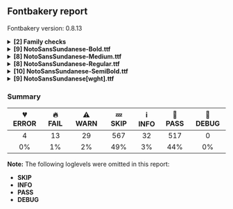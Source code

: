 ## Fontbakery report

Fontbakery version: 0.8.13

<details><summary><b>[2] Family checks</b></summary><div><details><summary>🔥 <b>FAIL:</b> Checking all files are in the same directory. (<a href="https://font-bakery.readthedocs.io/en/stable/fontbakery/profiles/universal.html#com.google.fonts/check/family/single_directory">com.google.fonts/check/family/single_directory</a>)</summary><div>


* 🔥 **FAIL** Not all fonts passed in the command line are in the same directory. This may lead to bad results as the tool will interpret all font files as belonging to a single font family. The detected directories are: ['fonts/NotoSansSundanese/googlefonts/ttf', 'fonts/NotoSansSundanese/googlefonts/variable-ttf'] [code: single-directory]
</div></details><details><summary>🔥 <b>FAIL:</b> Check that OS/2.fsSelection bold & italic settings are unique for each NameID1 (<a href="https://font-bakery.readthedocs.io/en/stable/fontbakery/profiles/os2.html#com.adobe.fonts/check/family/bold_italic_unique_for_nameid1">com.adobe.fonts/check/family/bold_italic_unique_for_nameid1</a>)</summary><div>


* 🔥 **FAIL** Family 'Noto Sans Sundanese' has 2 fonts (should be no more than 1) with the same OS/2.fsSelection bold & italic settings: Bold=False, Italic=False [code: unique-fsselection]
</div></details><br></div></details><details><summary><b>[9] NotoSansSundanese-Bold.ttf</b></summary><div><details><summary>🔥 <b>FAIL:</b> Noto fonts must have an ARTICLE.en_us.html file (<a href="https://font-bakery.readthedocs.io/en/stable/fontbakery/profiles/googlefonts.html#com.google.fonts/check/description/noto_has_article">com.google.fonts/check/description/noto_has_article</a>)</summary><div>


* 🔥 **FAIL** This is a Noto font but it lacks an ARTICLE.en_us.html file [code: missing-article]
</div></details><details><summary>🔥 <b>FAIL:</b> Ensure soft_dotted characters lose their dot when combined with marks that replace the dot. (<a href="https://font-bakery.readthedocs.io/en/stable/fontbakery/profiles/universal.html#com.google.fonts/check/soft_dotted">com.google.fonts/check/soft_dotted</a>)</summary><div>


* 🔥 **FAIL** The dot of soft dotted characters used in orthographies must disappear in the following strings: į̀ į́ į̂ į̃ į̄ į̌

The dot of soft dotted characters should disappear in other cases, for example: į̆ į̇ į̈ į̊ į̋ į̒ į̦̀ į̦́ į̦̂ į̦̃ į̦̄ į̦̆ į̦̇ į̦̈ į̦̊ į̦̋ į̦̌ į̦̒ į̧̀ į̧́ [code: soft-dotted]
</div></details><details><summary>⚠ <b>WARN:</b> Ensure fonts have ScriptLangTags declared on the 'meta' table. (<a href="https://font-bakery.readthedocs.io/en/stable/fontbakery/profiles/googlefonts.html#com.google.fonts/check/meta/script_lang_tags">com.google.fonts/check/meta/script_lang_tags</a>)</summary><div>


* ⚠ **WARN** This font file does not have a 'meta' table. [code: lacks-meta-table]
</div></details><details><summary>⚠ <b>WARN:</b> Check font contains no unreachable glyphs (<a href="https://font-bakery.readthedocs.io/en/stable/fontbakery/profiles/universal.html#com.google.fonts/check/unreachable_glyphs">com.google.fonts/check/unreachable_glyphs</a>)</summary><div>


* ⚠ **WARN** The following glyphs could not be reached by codepoint or substitution rules:

	- uni00A0.1
 [code: unreachable-glyphs]
</div></details><details><summary>⚠ <b>WARN:</b> Check if each glyph has the recommended amount of contours. (<a href="https://font-bakery.readthedocs.io/en/stable/fontbakery/profiles/universal.html#com.google.fonts/check/contour_count">com.google.fonts/check/contour_count</a>)</summary><div>


* ⚠ **WARN** This check inspects the glyph outlines and detects the total number of contours in each of them. The expected values are infered from the typical ammounts of contours observed in a large collection of reference font families. The divergences listed below may simply indicate a significantly different design on some of your glyphs. On the other hand, some of these may flag actual bugs in the font such as glyphs mapped to an incorrect codepoint. Please consider reviewing the design and codepoint assignment of these to make sure they are correct.

The following glyphs do not have the recommended number of contours:

	- Glyph name: aogonek	Contours detected: 3	Expected: 2

	- Glyph name: uogonek	Contours detected: 2	Expected: 1

	- Glyph name: aogonek	Contours detected: 3	Expected: 2 

	- Glyph name: uogonek	Contours detected: 2	Expected: 1
 [code: contour-count]
</div></details><details><summary>⚠ <b>WARN:</b> Check math signs have the same width. (<a href="https://font-bakery.readthedocs.io/en/stable/fontbakery/profiles/universal.html#com.google.fonts/check/math_signs_width">com.google.fonts/check/math_signs_width</a>)</summary><div>


* ⚠ **WARN** The most common width is 572 among a set of 6 math glyphs.
The following math glyphs have a different width, though:

Width = 322:
minus
 [code: width-outliers]
</div></details><details><summary>⚠ <b>WARN:</b> Are there any misaligned on-curve points? (<a href="https://font-bakery.readthedocs.io/en/stable/fontbakery/profiles/<Section: Outline Correctness Checks>.html#com.google.fonts/check/outline_alignment_miss">com.google.fonts/check/outline_alignment_miss</a>)</summary><div>


* ⚠ **WARN** The following glyphs have on-curve points which have potentially incorrect y coordinates:

	* numbersign (U+0023): X=236.0,Y=713.0 (should be at cap-height 714?)

	* numbersign (U+0023): X=343.0,Y=713.0 (should be at cap-height 714?)

	* numbersign (U+0023): X=440.0,Y=713.0 (should be at cap-height 714?)

	* numbersign (U+0023): X=545.0,Y=713.0 (should be at cap-height 714?)

	* six (U+0036): X=489.0,Y=715.0 (should be at cap-height 714?)

	* C (U+0043): X=482.0,Y=-1.0 (should be at baseline 0?)

	* G (U+0047): X=527.5,Y=1.0 (should be at baseline 0?)

	* G (U+0047): X=543.0,Y=712.0 (should be at cap-height 714?)

	* c (U+0063): X=394.5,Y=-0.5 (should be at baseline 0?)

	* e (U+0065): X=432.5,Y=-0.5 (should be at baseline 0?) 

	* 63 more.

Use -F or --full-lists to disable shortening of long lists. [code: found-misalignments]
</div></details><details><summary>⚠ <b>WARN:</b> Are any segments inordinately short? (<a href="https://font-bakery.readthedocs.io/en/stable/fontbakery/profiles/<Section: Outline Correctness Checks>.html#com.google.fonts/check/outline_short_segments">com.google.fonts/check/outline_short_segments</a>)</summary><div>


* ⚠ **WARN** The following glyphs have segments which seem very short:

	* two (U+0032) contains a short segment L<<228.0,134.0>--<228.0,127.0>>

	* at (U+0040) contains a short segment B<<636.0,296.0>-<635.0,286.0>-<635.0,275.5>>

	* at (U+0040) contains a short segment B<<635.0,275.5>-<635.0,265.0>-<635.0,262.0>>

	* at (U+0040) contains a short segment B<<646.5,207.5>-<658.0,194.0>-<672.0,194.0>>

	* M (U+004D) contains a short segment L<<220.0,560.0>--<216.0,560.0>>

	* M (U+004D) contains a short segment L<<465.0,168.0>--<468.0,168.0>>

	* N (U+004E) contains a short segment L<<220.0,540.0>--<216.0,540.0>>

	* N (U+004E) contains a short segment L<<591.0,179.0>--<594.0,179.0>>

	* Q (U+0051) contains a short segment L<<409.0,-10.0>--<398.0,-10.0>>

	* W (U+0057) contains a short segment B<<516.0,375.0>-<513.0,386.0>-<508.5,408.0>> 

	* 63 more.

Use -F or --full-lists to disable shortening of long lists. [code: found-short-segments]
</div></details><details><summary>⚠ <b>WARN:</b> Do outlines contain any jaggy segments? (<a href="https://font-bakery.readthedocs.io/en/stable/fontbakery/profiles/<Section: Outline Correctness Checks>.html#com.google.fonts/check/outline_jaggy_segments">com.google.fonts/check/outline_jaggy_segments</a>)</summary><div>


* ⚠ **WARN** The following glyphs have jaggy segments:

	* W (U+0057): B<<266.0,196.0>-<272.0,161.0>-<275.0,137.0>>/B<<275.0,137.0>-<278.0,162.0>-<284.0,196.5>> = 13.967789761532726

	* W (U+0057): B<<489.0,505.5>-<485.0,529.0>-<483.0,542.0>>/B<<483.0,542.0>-<482.0,529.0>-<477.5,505.5>> = 13.144867617550734

	* W (U+0057): B<<683.0,196.0>-<689.0,161.0>-<692.0,137.0>>/B<<692.0,137.0>-<695.0,162.0>-<701.0,196.5>> = 13.967789761532726

	* Wacute (U+1E82): B<<266.0,196.0>-<272.0,161.0>-<275.0,137.0>>/B<<275.0,137.0>-<278.0,162.0>-<284.0,196.5>> = 13.967789761532726

	* Wacute (U+1E82): B<<489.0,505.5>-<485.0,529.0>-<483.0,542.0>>/B<<483.0,542.0>-<482.0,529.0>-<477.5,505.5>> = 13.144867617550734

	* Wacute (U+1E82): B<<683.0,196.0>-<689.0,161.0>-<692.0,137.0>>/B<<692.0,137.0>-<695.0,162.0>-<701.0,196.5>> = 13.967789761532726

	* Wcircumflex (U+0174): B<<266.0,196.0>-<272.0,161.0>-<275.0,137.0>>/B<<275.0,137.0>-<278.0,162.0>-<284.0,196.5>> = 13.967789761532726

	* Wcircumflex (U+0174): B<<489.0,505.5>-<485.0,529.0>-<483.0,542.0>>/B<<483.0,542.0>-<482.0,529.0>-<477.5,505.5>> = 13.144867617550734

	* Wcircumflex (U+0174): B<<683.0,196.0>-<689.0,161.0>-<692.0,137.0>>/B<<692.0,137.0>-<695.0,162.0>-<701.0,196.5>> = 13.967789761532726

	* Wdieresis (U+1E84): B<<266.0,196.0>-<272.0,161.0>-<275.0,137.0>>/B<<275.0,137.0>-<278.0,162.0>-<284.0,196.5>> = 13.967789761532726 

	* 6 more.

Use -F or --full-lists to disable shortening of long lists. [code: found-jaggy-segments]
</div></details><br></div></details><details><summary><b>[8] NotoSansSundanese-Medium.ttf</b></summary><div><details><summary>🔥 <b>FAIL:</b> Noto fonts must have an ARTICLE.en_us.html file (<a href="https://font-bakery.readthedocs.io/en/stable/fontbakery/profiles/googlefonts.html#com.google.fonts/check/description/noto_has_article">com.google.fonts/check/description/noto_has_article</a>)</summary><div>


* 🔥 **FAIL** This is a Noto font but it lacks an ARTICLE.en_us.html file [code: missing-article]
</div></details><details><summary>🔥 <b>FAIL:</b> Ensure soft_dotted characters lose their dot when combined with marks that replace the dot. (<a href="https://font-bakery.readthedocs.io/en/stable/fontbakery/profiles/universal.html#com.google.fonts/check/soft_dotted">com.google.fonts/check/soft_dotted</a>)</summary><div>


* 🔥 **FAIL** The dot of soft dotted characters used in orthographies must disappear in the following strings: į̀ į́ į̂ į̃ į̄ į̌

The dot of soft dotted characters should disappear in other cases, for example: į̆ į̇ į̈ į̊ į̋ į̒ į̦̀ į̦́ į̦̂ į̦̃ į̦̄ į̦̆ į̦̇ į̦̈ į̦̊ į̦̋ į̦̌ į̦̒ į̧̀ į̧́ [code: soft-dotted]
</div></details><details><summary>⚠ <b>WARN:</b> Combined length of family and style must not exceed 27 characters. (<a href="https://font-bakery.readthedocs.io/en/stable/fontbakery/profiles/googlefonts.html#com.google.fonts/check/name/family_and_style_max_length">com.google.fonts/check/name/family_and_style_max_length</a>)</summary><div>


* ⚠ **WARN** The combined length of family and style exceeds 27 chars in the following 'WINDOWS' entries:
 FONT_FAMILY_NAME = 'Noto Sans Sundanese Medium' / SUBFAMILY_NAME = 'Regular'

Please take a look at the conversation at https://github.com/googlefonts/fontbakery/issues/2179 in order to understand the reasoning behind these name table records max-length criteria. [code: too-long]
</div></details><details><summary>⚠ <b>WARN:</b> Ensure fonts have ScriptLangTags declared on the 'meta' table. (<a href="https://font-bakery.readthedocs.io/en/stable/fontbakery/profiles/googlefonts.html#com.google.fonts/check/meta/script_lang_tags">com.google.fonts/check/meta/script_lang_tags</a>)</summary><div>


* ⚠ **WARN** This font file does not have a 'meta' table. [code: lacks-meta-table]
</div></details><details><summary>⚠ <b>WARN:</b> Check font contains no unreachable glyphs (<a href="https://font-bakery.readthedocs.io/en/stable/fontbakery/profiles/universal.html#com.google.fonts/check/unreachable_glyphs">com.google.fonts/check/unreachable_glyphs</a>)</summary><div>


* ⚠ **WARN** The following glyphs could not be reached by codepoint or substitution rules:

	- uni00A0.1
 [code: unreachable-glyphs]
</div></details><details><summary>⚠ <b>WARN:</b> Check if each glyph has the recommended amount of contours. (<a href="https://font-bakery.readthedocs.io/en/stable/fontbakery/profiles/universal.html#com.google.fonts/check/contour_count">com.google.fonts/check/contour_count</a>)</summary><div>


* ⚠ **WARN** This check inspects the glyph outlines and detects the total number of contours in each of them. The expected values are infered from the typical ammounts of contours observed in a large collection of reference font families. The divergences listed below may simply indicate a significantly different design on some of your glyphs. On the other hand, some of these may flag actual bugs in the font such as glyphs mapped to an incorrect codepoint. Please consider reviewing the design and codepoint assignment of these to make sure they are correct.

The following glyphs do not have the recommended number of contours:

	- Glyph name: aogonek	Contours detected: 3	Expected: 2

	- Glyph name: uogonek	Contours detected: 2	Expected: 1

	- Glyph name: aogonek	Contours detected: 3	Expected: 2 

	- Glyph name: uogonek	Contours detected: 2	Expected: 1
 [code: contour-count]
</div></details><details><summary>⚠ <b>WARN:</b> Check math signs have the same width. (<a href="https://font-bakery.readthedocs.io/en/stable/fontbakery/profiles/universal.html#com.google.fonts/check/math_signs_width">com.google.fonts/check/math_signs_width</a>)</summary><div>


* ⚠ **WARN** The most common width is 572 among a set of 6 math glyphs.
The following math glyphs have a different width, though:

Width = 322:
minus
 [code: width-outliers]
</div></details><details><summary>⚠ <b>WARN:</b> Are any segments inordinately short? (<a href="https://font-bakery.readthedocs.io/en/stable/fontbakery/profiles/<Section: Outline Correctness Checks>.html#com.google.fonts/check/outline_short_segments">com.google.fonts/check/outline_short_segments</a>)</summary><div>


* ⚠ **WARN** The following glyphs have segments which seem very short:

	* two (U+0032) contains a short segment L<<170.0,92.0>--<170.0,87.0>>

	* at (U+0040) contains a short segment B<<617.0,293.0>-<616.0,277.0>-<616.0,269.0>>

	* at (U+0040) contains a short segment B<<616.0,269.0>-<616.0,261.0>-<616.0,258.0>>

	* M (U+004D) contains a short segment L<<184.0,616.0>--<180.0,616.0>>

	* M (U+004D) contains a short segment L<<452.0,135.0>--<456.0,135.0>>

	* N (U+004E) contains a short segment L<<183.0,585.0>--<179.0,585.0>>

	* N (U+004E) contains a short segment L<<583.0,132.0>--<587.0,132.0>>

	* Q (U+0051) contains a short segment B<<415.0,-9.0>-<409.0,-9.0>-<403.5,-9.5>>

	* Q (U+0051) contains a short segment B<<403.5,-9.5>-<398.0,-10.0>-<392.0,-10.0>>

	* a (U+0061) contains a short segment L<<399.0,76.0>--<395.0,76.0>> 

	* 62 more.

Use -F or --full-lists to disable shortening of long lists. [code: found-short-segments]
</div></details><br></div></details><details><summary><b>[8] NotoSansSundanese-Regular.ttf</b></summary><div><details><summary>🔥 <b>FAIL:</b> Noto fonts must have an ARTICLE.en_us.html file (<a href="https://font-bakery.readthedocs.io/en/stable/fontbakery/profiles/googlefonts.html#com.google.fonts/check/description/noto_has_article">com.google.fonts/check/description/noto_has_article</a>)</summary><div>


* 🔥 **FAIL** This is a Noto font but it lacks an ARTICLE.en_us.html file [code: missing-article]
</div></details><details><summary>🔥 <b>FAIL:</b> Ensure soft_dotted characters lose their dot when combined with marks that replace the dot. (<a href="https://font-bakery.readthedocs.io/en/stable/fontbakery/profiles/universal.html#com.google.fonts/check/soft_dotted">com.google.fonts/check/soft_dotted</a>)</summary><div>


* 🔥 **FAIL** The dot of soft dotted characters used in orthographies must disappear in the following strings: į̀ į́ į̂ į̃ į̄ į̌

The dot of soft dotted characters should disappear in other cases, for example: į̆ į̇ į̈ į̊ į̋ į̒ į̦̀ į̦́ į̦̂ į̦̃ į̦̄ į̦̆ į̦̇ į̦̈ į̦̊ į̦̋ į̦̌ į̦̒ į̧̀ į̧́ [code: soft-dotted]
</div></details><details><summary>🔥 <b>FAIL:</b> Check that texts shape as per expectation (<a href="https://font-bakery.readthedocs.io/en/stable/fontbakery/profiles/<Section: Shaping Checks>.html#com.google.fonts/check/shaping/regression">com.google.fonts/check/shaping/regression</a>)</summary><div>


* 🔥 **FAIL** qa/shaping_tests/sundanese.json: Expected and actual shaping not matching
<div class="shaping">


<style type="text/css">
    @font-face {font-family: "TestFont"; src: url(../../fonts/NotoSansSundanese/googlefonts/ttf/NotoSansSundanese-Regular.ttf);}
    .tf { font-family: "TestFont"; }
    .shaping pre { font-size: 1.2rem; }
    .shaping li {
        font-size: 1.2rem;
        border-top: 1px solid #ddd;
        padding: 12px;
        margin-top: 12px;
    }
    .shaping-svg {
        height: 100px;
        margin: 10px;
        transform: matrix(1, 0, 0, -1, 0, 0);
    }
</style>

<h4>qa/shaping_tests/sundanese.json: Expected and actual shaping not matching</h4>


</div>
<div class="shaping">

<li>Shaping did not match: <span class="tf">ᮘᮢᮧᮀ ᮘᮣᮧᮀ ᮘᮡᮧᮀ</span> (#1)</li>


<pre>Expected: uni1B98=0+970|uni1BA2=0@-179,0+0|uni1B80=0@-275,30+0|uni1BA7=0+375|space=4+260|uni1B98=5+970|uni1BA3=5@80,0+0|uni1B80=5@-275,30+0|uni1BA7=5+375|space=9+260|uni1B98=10+970|uni1B80=10@-275,30+0|uni1BA1=10+212|uni1BA7=10+375</pre>



<pre>Got     : uni1B98=0+970|uni1BA2=0@-179,0+0|uni1B80=0@-275,30+0|uni1BA7=0+375|space=4+260|uni1B98=5+970|uni1BA3=5@80,0+0|uni1B80=5@-275,30+0|uni1BA7=5+375|space=9+260|uni1B98=10+970|uni1B80=10@-275,30+0|uni1BA1=10+424|uni1BA7=10+375</pre>



<pre>                                                                                                                                                                                                                     ^^^^^^^^^^^^^^^^^^
</pre>


Got: <svg class="shaping-svg" xmlns="http://www.w3.org/2000/svg" viewBox="0 0 4979 2437" transform="matrix(1 0 0 -1 0 0)">
<path d="M-22.0,0.0L214.0,714.0L402.0,714.0L377.0,635.0L284.0,635.0L101.0,79.0L298.0,79.0L430.0,474.0L473.0,474.0L716.0,135.0L885.0,635.0L587.0,635.0L571.0,589.0L475.0,589.0L517.0,714.0L1008.0,714.0L770.0,0.0L708.0,0.0L474.0,323.0L368.0,0.0L-22.0,0.0Z" transform="translate(0, 868)"/>
<path d="M-126.0,-271.0Q-169.0,-271.0 -208.5,-255.0Q-248.0,-239.0 -283.5,-214.0Q-319.0,-189.0 -350.5,-161.0Q-382.0,-133.0 -408.0,-110.0L-554.0,-185.0L-585.0,-124.0L-397.0,-30.0Q-378.0,-47.0 -346.5,-77.0Q-315.0,-107.0 -277.5,-138.0Q-240.0,-169.0 -201.0,-190.5Q-162.0,-212.0 -128.0,-212.0Q-90.0,-212.0 -72.0,-197.0Q-54.0,-182.0 -54.0,-157.0Q-54.0,-129.0 -71.0,-108.0Q-88.0,-87.0 -107.0,-65.0L-63.0,-25.0Q-35.0,-48.0 -11.5,-83.5Q12.0,-119.0 12.0,-155.0Q12.0,-197.0 -7.5,-222.5Q-27.0,-248.0 -58.0,-259.5Q-89.0,-271.0 -126.0,-271.0Z" transform="translate(791, 868)"/>
<path d="M-216.0,756.0Q-260.0,756.0 -291.5,787.5Q-323.0,819.0 -323.0,863.0Q-323.0,907.0 -291.5,938.5Q-260.0,970.0 -216.0,970.0Q-172.0,970.0 -140.5,938.5Q-109.0,907.0 -109.0,863.0Q-109.0,819.0 -140.5,787.5Q-172.0,756.0 -216.0,756.0ZM-216.0,814.0Q-196.0,814.0 -182.0,828.5Q-168.0,843.0 -168.0,863.0Q-168.0,883.0 -182.0,897.0Q-196.0,911.0 -216.0,911.0Q-236.0,911.0 -250.5,897.0Q-265.0,883.0 -265.0,863.0Q-265.0,843.0 -250.5,828.5Q-236.0,814.0 -216.0,814.0Z" transform="translate(695, 898)"/>
<path d="M35.0,0.0L102.0,151.0L4.0,151.0L21.0,205.0L126.0,205.0L164.0,288.0L-3.0,288.0L19.0,356.0L263.0,356.0L136.0,68.0L325.0,68.0L303.0,0.0L35.0,0.0Z" transform="translate(970, 868)"/>
<path d="" transform="translate(1345, 868)"/>
<path d="M-22.0,0.0L214.0,714.0L402.0,714.0L377.0,635.0L284.0,635.0L101.0,79.0L298.0,79.0L430.0,474.0L473.0,474.0L716.0,135.0L885.0,635.0L587.0,635.0L571.0,589.0L475.0,589.0L517.0,714.0L1008.0,714.0L770.0,0.0L708.0,0.0L474.0,323.0L368.0,0.0L-22.0,0.0Z" transform="translate(1605, 868)"/>
<path d="M-581.0,-248.0L-517.0,-53.0L-343.0,-53.0L-390.0,-195.0L-313.0,-195.0L-328.0,-240.0L-460.0,-240.0L-414.0,-98.0L-476.0,-98.0L-525.0,-248.0L-581.0,-248.0Z" transform="translate(2655, 868)"/>
<path d="M-216.0,756.0Q-260.0,756.0 -291.5,787.5Q-323.0,819.0 -323.0,863.0Q-323.0,907.0 -291.5,938.5Q-260.0,970.0 -216.0,970.0Q-172.0,970.0 -140.5,938.5Q-109.0,907.0 -109.0,863.0Q-109.0,819.0 -140.5,787.5Q-172.0,756.0 -216.0,756.0ZM-216.0,814.0Q-196.0,814.0 -182.0,828.5Q-168.0,843.0 -168.0,863.0Q-168.0,883.0 -182.0,897.0Q-196.0,911.0 -216.0,911.0Q-236.0,911.0 -250.5,897.0Q-265.0,883.0 -265.0,863.0Q-265.0,843.0 -250.5,828.5Q-236.0,814.0 -216.0,814.0Z" transform="translate(2300, 898)"/>
<path d="M35.0,0.0L102.0,151.0L4.0,151.0L21.0,205.0L126.0,205.0L164.0,288.0L-3.0,288.0L19.0,356.0L263.0,356.0L136.0,68.0L325.0,68.0L303.0,0.0L35.0,0.0Z" transform="translate(2575, 868)"/>
<path d="" transform="translate(2950, 868)"/>
<path d="M-22.0,0.0L214.0,714.0L402.0,714.0L377.0,635.0L284.0,635.0L101.0,79.0L298.0,79.0L430.0,474.0L473.0,474.0L716.0,135.0L885.0,635.0L587.0,635.0L571.0,589.0L475.0,589.0L517.0,714.0L1008.0,714.0L770.0,0.0L708.0,0.0L474.0,323.0L368.0,0.0L-22.0,0.0Z" transform="translate(3210, 868)"/>
<path d="M-216.0,756.0Q-260.0,756.0 -291.5,787.5Q-323.0,819.0 -323.0,863.0Q-323.0,907.0 -291.5,938.5Q-260.0,970.0 -216.0,970.0Q-172.0,970.0 -140.5,938.5Q-109.0,907.0 -109.0,863.0Q-109.0,819.0 -140.5,787.5Q-172.0,756.0 -216.0,756.0ZM-216.0,814.0Q-196.0,814.0 -182.0,828.5Q-168.0,843.0 -168.0,863.0Q-168.0,883.0 -182.0,897.0Q-196.0,911.0 -216.0,911.0Q-236.0,911.0 -250.5,897.0Q-265.0,883.0 -265.0,863.0Q-265.0,843.0 -250.5,828.5Q-236.0,814.0 -216.0,814.0Z" transform="translate(3905, 898)"/>
<path d="M-578.0,-241.0L-542.0,-129.0L-480.0,-129.0L-497.0,-181.0L-159.0,-181.0L-6.0,284.0L182.0,284.0L133.0,133.0L71.0,133.0L102.0,228.0L47.0,228.0L-108.0,-241.0L-578.0,-241.0Z" transform="translate(4180, 868)"/>
<path d="M35.0,0.0L102.0,151.0L4.0,151.0L21.0,205.0L126.0,205.0L164.0,288.0L-3.0,288.0L19.0,356.0L263.0,356.0L136.0,68.0L325.0,68.0L303.0,0.0L35.0,0.0Z" transform="translate(4604, 868)"/>
</svg>
 Expected: <svg class="shaping-svg" xmlns="http://www.w3.org/2000/svg" viewBox="0 0 4767 2437" transform="matrix(1 0 0 -1 0 0)">
<path d="M-22.0,0.0L214.0,714.0L402.0,714.0L377.0,635.0L284.0,635.0L101.0,79.0L298.0,79.0L430.0,474.0L473.0,474.0L716.0,135.0L885.0,635.0L587.0,635.0L571.0,589.0L475.0,589.0L517.0,714.0L1008.0,714.0L770.0,0.0L708.0,0.0L474.0,323.0L368.0,0.0L-22.0,0.0Z" transform="translate(0, 868)"/>
<path d="M-126.0,-271.0Q-169.0,-271.0 -208.5,-255.0Q-248.0,-239.0 -283.5,-214.0Q-319.0,-189.0 -350.5,-161.0Q-382.0,-133.0 -408.0,-110.0L-554.0,-185.0L-585.0,-124.0L-397.0,-30.0Q-378.0,-47.0 -346.5,-77.0Q-315.0,-107.0 -277.5,-138.0Q-240.0,-169.0 -201.0,-190.5Q-162.0,-212.0 -128.0,-212.0Q-90.0,-212.0 -72.0,-197.0Q-54.0,-182.0 -54.0,-157.0Q-54.0,-129.0 -71.0,-108.0Q-88.0,-87.0 -107.0,-65.0L-63.0,-25.0Q-35.0,-48.0 -11.5,-83.5Q12.0,-119.0 12.0,-155.0Q12.0,-197.0 -7.5,-222.5Q-27.0,-248.0 -58.0,-259.5Q-89.0,-271.0 -126.0,-271.0Z" transform="translate(791, 868)"/>
<path d="M-216.0,756.0Q-260.0,756.0 -291.5,787.5Q-323.0,819.0 -323.0,863.0Q-323.0,907.0 -291.5,938.5Q-260.0,970.0 -216.0,970.0Q-172.0,970.0 -140.5,938.5Q-109.0,907.0 -109.0,863.0Q-109.0,819.0 -140.5,787.5Q-172.0,756.0 -216.0,756.0ZM-216.0,814.0Q-196.0,814.0 -182.0,828.5Q-168.0,843.0 -168.0,863.0Q-168.0,883.0 -182.0,897.0Q-196.0,911.0 -216.0,911.0Q-236.0,911.0 -250.5,897.0Q-265.0,883.0 -265.0,863.0Q-265.0,843.0 -250.5,828.5Q-236.0,814.0 -216.0,814.0Z" transform="translate(695, 898)"/>
<path d="M35.0,0.0L102.0,151.0L4.0,151.0L21.0,205.0L126.0,205.0L164.0,288.0L-3.0,288.0L19.0,356.0L263.0,356.0L136.0,68.0L325.0,68.0L303.0,0.0L35.0,0.0Z" transform="translate(970, 868)"/>
<path d="" transform="translate(1345, 868)"/>
<path d="M-22.0,0.0L214.0,714.0L402.0,714.0L377.0,635.0L284.0,635.0L101.0,79.0L298.0,79.0L430.0,474.0L473.0,474.0L716.0,135.0L885.0,635.0L587.0,635.0L571.0,589.0L475.0,589.0L517.0,714.0L1008.0,714.0L770.0,0.0L708.0,0.0L474.0,323.0L368.0,0.0L-22.0,0.0Z" transform="translate(1605, 868)"/>
<path d="M-581.0,-248.0L-517.0,-53.0L-343.0,-53.0L-390.0,-195.0L-313.0,-195.0L-328.0,-240.0L-460.0,-240.0L-414.0,-98.0L-476.0,-98.0L-525.0,-248.0L-581.0,-248.0Z" transform="translate(2655, 868)"/>
<path d="M-216.0,756.0Q-260.0,756.0 -291.5,787.5Q-323.0,819.0 -323.0,863.0Q-323.0,907.0 -291.5,938.5Q-260.0,970.0 -216.0,970.0Q-172.0,970.0 -140.5,938.5Q-109.0,907.0 -109.0,863.0Q-109.0,819.0 -140.5,787.5Q-172.0,756.0 -216.0,756.0ZM-216.0,814.0Q-196.0,814.0 -182.0,828.5Q-168.0,843.0 -168.0,863.0Q-168.0,883.0 -182.0,897.0Q-196.0,911.0 -216.0,911.0Q-236.0,911.0 -250.5,897.0Q-265.0,883.0 -265.0,863.0Q-265.0,843.0 -250.5,828.5Q-236.0,814.0 -216.0,814.0Z" transform="translate(2300, 898)"/>
<path d="M35.0,0.0L102.0,151.0L4.0,151.0L21.0,205.0L126.0,205.0L164.0,288.0L-3.0,288.0L19.0,356.0L263.0,356.0L136.0,68.0L325.0,68.0L303.0,0.0L35.0,0.0Z" transform="translate(2575, 868)"/>
<path d="" transform="translate(2950, 868)"/>
<path d="M-22.0,0.0L214.0,714.0L402.0,714.0L377.0,635.0L284.0,635.0L101.0,79.0L298.0,79.0L430.0,474.0L473.0,474.0L716.0,135.0L885.0,635.0L587.0,635.0L571.0,589.0L475.0,589.0L517.0,714.0L1008.0,714.0L770.0,0.0L708.0,0.0L474.0,323.0L368.0,0.0L-22.0,0.0Z" transform="translate(3210, 868)"/>
<path d="M-216.0,756.0Q-260.0,756.0 -291.5,787.5Q-323.0,819.0 -323.0,863.0Q-323.0,907.0 -291.5,938.5Q-260.0,970.0 -216.0,970.0Q-172.0,970.0 -140.5,938.5Q-109.0,907.0 -109.0,863.0Q-109.0,819.0 -140.5,787.5Q-172.0,756.0 -216.0,756.0ZM-216.0,814.0Q-196.0,814.0 -182.0,828.5Q-168.0,843.0 -168.0,863.0Q-168.0,883.0 -182.0,897.0Q-196.0,911.0 -216.0,911.0Q-236.0,911.0 -250.5,897.0Q-265.0,883.0 -265.0,863.0Q-265.0,843.0 -250.5,828.5Q-236.0,814.0 -216.0,814.0Z" transform="translate(3905, 898)"/>
<path d="M-578.0,-241.0L-542.0,-129.0L-480.0,-129.0L-497.0,-181.0L-159.0,-181.0L-6.0,284.0L182.0,284.0L133.0,133.0L71.0,133.0L102.0,228.0L47.0,228.0L-108.0,-241.0L-578.0,-241.0Z" transform="translate(4180, 868)"/>
<path d="M35.0,0.0L102.0,151.0L4.0,151.0L21.0,205.0L126.0,205.0L164.0,288.0L-3.0,288.0L19.0,356.0L263.0,356.0L136.0,68.0L325.0,68.0L303.0,0.0L35.0,0.0Z" transform="translate(4392, 868)"/>
</svg>


</div> [code: shaping-regression]
</div></details><details><summary>⚠ <b>WARN:</b> Ensure fonts have ScriptLangTags declared on the 'meta' table. (<a href="https://font-bakery.readthedocs.io/en/stable/fontbakery/profiles/googlefonts.html#com.google.fonts/check/meta/script_lang_tags">com.google.fonts/check/meta/script_lang_tags</a>)</summary><div>


* ⚠ **WARN** This font file does not have a 'meta' table. [code: lacks-meta-table]
</div></details><details><summary>⚠ <b>WARN:</b> Check font contains no unreachable glyphs (<a href="https://font-bakery.readthedocs.io/en/stable/fontbakery/profiles/universal.html#com.google.fonts/check/unreachable_glyphs">com.google.fonts/check/unreachable_glyphs</a>)</summary><div>


* ⚠ **WARN** The following glyphs could not be reached by codepoint or substitution rules:

	- uni00A0.1
 [code: unreachable-glyphs]
</div></details><details><summary>⚠ <b>WARN:</b> Check if each glyph has the recommended amount of contours. (<a href="https://font-bakery.readthedocs.io/en/stable/fontbakery/profiles/universal.html#com.google.fonts/check/contour_count">com.google.fonts/check/contour_count</a>)</summary><div>


* ⚠ **WARN** This check inspects the glyph outlines and detects the total number of contours in each of them. The expected values are infered from the typical ammounts of contours observed in a large collection of reference font families. The divergences listed below may simply indicate a significantly different design on some of your glyphs. On the other hand, some of these may flag actual bugs in the font such as glyphs mapped to an incorrect codepoint. Please consider reviewing the design and codepoint assignment of these to make sure they are correct.

The following glyphs do not have the recommended number of contours:

	- Glyph name: aogonek	Contours detected: 3	Expected: 2

	- Glyph name: uogonek	Contours detected: 2	Expected: 1

	- Glyph name: aogonek	Contours detected: 3	Expected: 2 

	- Glyph name: uogonek	Contours detected: 2	Expected: 1
 [code: contour-count]
</div></details><details><summary>⚠ <b>WARN:</b> Check math signs have the same width. (<a href="https://font-bakery.readthedocs.io/en/stable/fontbakery/profiles/universal.html#com.google.fonts/check/math_signs_width">com.google.fonts/check/math_signs_width</a>)</summary><div>


* ⚠ **WARN** The most common width is 572 among a set of 6 math glyphs.
The following math glyphs have a different width, though:

Width = 322:
minus
 [code: width-outliers]
</div></details><details><summary>⚠ <b>WARN:</b> Are any segments inordinately short? (<a href="https://font-bakery.readthedocs.io/en/stable/fontbakery/profiles/<Section: Outline Correctness Checks>.html#com.google.fonts/check/outline_short_segments">com.google.fonts/check/outline_short_segments</a>)</summary><div>


* ⚠ **WARN** The following glyphs have segments which seem very short:

	* two (U+0032) contains a short segment L<<159.0,84.0>--<159.0,80.0>>

	* at (U+0040) contains a short segment B<<613.0,293.0>-<612.0,275.0>-<612.0,267.5>>

	* at (U+0040) contains a short segment B<<612.0,267.5>-<612.0,260.0>-<612.0,257.0>>

	* M (U+004D) contains a short segment L<<177.0,626.0>--<173.0,626.0>>

	* M (U+004D) contains a short segment L<<450.0,129.0>--<454.0,129.0>>

	* N (U+004E) contains a short segment L<<176.0,593.0>--<172.0,593.0>>

	* N (U+004E) contains a short segment L<<582.0,123.0>--<586.0,123.0>>

	* Q (U+0051) contains a short segment B<<416.0,-9.0>-<410.0,-9.0>-<403.5,-9.5>>

	* Q (U+0051) contains a short segment B<<403.5,-9.5>-<397.0,-10.0>-<391.0,-10.0>>

	* W (U+0057) contains a short segment B<<468.0,577.5>-<463.0,600.0>-<461.0,609.0>> 

	* 66 more.

Use -F or --full-lists to disable shortening of long lists. [code: found-short-segments]
</div></details><br></div></details><details><summary><b>[10] NotoSansSundanese-SemiBold.ttf</b></summary><div><details><summary>🔥 <b>FAIL:</b> Noto fonts must have an ARTICLE.en_us.html file (<a href="https://font-bakery.readthedocs.io/en/stable/fontbakery/profiles/googlefonts.html#com.google.fonts/check/description/noto_has_article">com.google.fonts/check/description/noto_has_article</a>)</summary><div>


* 🔥 **FAIL** This is a Noto font but it lacks an ARTICLE.en_us.html file [code: missing-article]
</div></details><details><summary>🔥 <b>FAIL:</b> Ensure soft_dotted characters lose their dot when combined with marks that replace the dot. (<a href="https://font-bakery.readthedocs.io/en/stable/fontbakery/profiles/universal.html#com.google.fonts/check/soft_dotted">com.google.fonts/check/soft_dotted</a>)</summary><div>


* 🔥 **FAIL** The dot of soft dotted characters used in orthographies must disappear in the following strings: į̀ į́ į̂ į̃ į̄ į̌

The dot of soft dotted characters should disappear in other cases, for example: į̆ į̇ į̈ į̊ į̋ į̒ į̦̀ į̦́ į̦̂ į̦̃ į̦̄ į̦̆ į̦̇ į̦̈ į̦̊ į̦̋ į̦̌ į̦̒ į̧̀ į̧́ [code: soft-dotted]
</div></details><details><summary>⚠ <b>WARN:</b> Combined length of family and style must not exceed 27 characters. (<a href="https://font-bakery.readthedocs.io/en/stable/fontbakery/profiles/googlefonts.html#com.google.fonts/check/name/family_and_style_max_length">com.google.fonts/check/name/family_and_style_max_length</a>)</summary><div>


* ⚠ **WARN** The combined length of family and style exceeds 27 chars in the following 'WINDOWS' entries:
 FONT_FAMILY_NAME = 'Noto Sans Sundanese SemiBold' / SUBFAMILY_NAME = 'Regular'

Please take a look at the conversation at https://github.com/googlefonts/fontbakery/issues/2179 in order to understand the reasoning behind these name table records max-length criteria. [code: too-long]
</div></details><details><summary>⚠ <b>WARN:</b> Ensure fonts have ScriptLangTags declared on the 'meta' table. (<a href="https://font-bakery.readthedocs.io/en/stable/fontbakery/profiles/googlefonts.html#com.google.fonts/check/meta/script_lang_tags">com.google.fonts/check/meta/script_lang_tags</a>)</summary><div>


* ⚠ **WARN** This font file does not have a 'meta' table. [code: lacks-meta-table]
</div></details><details><summary>⚠ <b>WARN:</b> Check font contains no unreachable glyphs (<a href="https://font-bakery.readthedocs.io/en/stable/fontbakery/profiles/universal.html#com.google.fonts/check/unreachable_glyphs">com.google.fonts/check/unreachable_glyphs</a>)</summary><div>


* ⚠ **WARN** The following glyphs could not be reached by codepoint or substitution rules:

	- uni00A0.1
 [code: unreachable-glyphs]
</div></details><details><summary>⚠ <b>WARN:</b> Check if each glyph has the recommended amount of contours. (<a href="https://font-bakery.readthedocs.io/en/stable/fontbakery/profiles/universal.html#com.google.fonts/check/contour_count">com.google.fonts/check/contour_count</a>)</summary><div>


* ⚠ **WARN** This check inspects the glyph outlines and detects the total number of contours in each of them. The expected values are infered from the typical ammounts of contours observed in a large collection of reference font families. The divergences listed below may simply indicate a significantly different design on some of your glyphs. On the other hand, some of these may flag actual bugs in the font such as glyphs mapped to an incorrect codepoint. Please consider reviewing the design and codepoint assignment of these to make sure they are correct.

The following glyphs do not have the recommended number of contours:

	- Glyph name: aogonek	Contours detected: 3	Expected: 2

	- Glyph name: uogonek	Contours detected: 2	Expected: 1

	- Glyph name: aogonek	Contours detected: 3	Expected: 2 

	- Glyph name: uogonek	Contours detected: 2	Expected: 1
 [code: contour-count]
</div></details><details><summary>⚠ <b>WARN:</b> Check math signs have the same width. (<a href="https://font-bakery.readthedocs.io/en/stable/fontbakery/profiles/universal.html#com.google.fonts/check/math_signs_width">com.google.fonts/check/math_signs_width</a>)</summary><div>


* ⚠ **WARN** The most common width is 572 among a set of 6 math glyphs.
The following math glyphs have a different width, though:

Width = 322:
minus
 [code: width-outliers]
</div></details><details><summary>⚠ <b>WARN:</b> Are there any misaligned on-curve points? (<a href="https://font-bakery.readthedocs.io/en/stable/fontbakery/profiles/<Section: Outline Correctness Checks>.html#com.google.fonts/check/outline_alignment_miss">com.google.fonts/check/outline_alignment_miss</a>)</summary><div>


* ⚠ **WARN** The following glyphs have on-curve points which have potentially incorrect y coordinates:

	* numbersign (U+0023): X=241.0,Y=713.0 (should be at cap-height 714?)

	* numbersign (U+0023): X=333.0,Y=713.0 (should be at cap-height 714?)

	* numbersign (U+0023): X=451.0,Y=713.0 (should be at cap-height 714?)

	* numbersign (U+0023): X=540.0,Y=713.0 (should be at cap-height 714?)

	* three (U+0033): X=135.5,Y=-1.0 (should be at baseline 0?)

	* four (U+0034): X=342.0,Y=716.0 (should be at cap-height 714?)

	* four (U+0034): X=460.0,Y=716.0 (should be at cap-height 714?)

	* six (U+0036): X=480.0,Y=715.0 (should be at cap-height 714?)

	* nine (U+0039): X=91.0,Y=-2.0 (should be at baseline 0?)

	* C (U+0043): X=486.0,Y=-2.0 (should be at baseline 0?) 

	* 55 more.

Use -F or --full-lists to disable shortening of long lists. [code: found-misalignments]
</div></details><details><summary>⚠ <b>WARN:</b> Are any segments inordinately short? (<a href="https://font-bakery.readthedocs.io/en/stable/fontbakery/profiles/<Section: Outline Correctness Checks>.html#com.google.fonts/check/outline_short_segments">com.google.fonts/check/outline_short_segments</a>)</summary><div>


* ⚠ **WARN** The following glyphs have segments which seem very short:

	* two (U+0032) contains a short segment L<<197.0,111.0>--<197.0,106.0>>

	* at (U+0040) contains a short segment B<<626.0,295.0>-<625.0,281.0>-<625.0,272.0>>

	* at (U+0040) contains a short segment B<<625.0,272.0>-<625.0,263.0>-<625.0,260.0>>

	* M (U+004D) contains a short segment L<<201.0,590.0>--<197.0,590.0>>

	* M (U+004D) contains a short segment L<<458.0,150.0>--<462.0,150.0>>

	* N (U+004E) contains a short segment L<<200.0,564.0>--<196.0,564.0>>

	* N (U+004E) contains a short segment L<<587.0,154.0>--<590.0,154.0>>

	* Q (U+0051) contains a short segment B<<412.0,-10.0>-<408.0,-10.0>-<403.5,-10.0>>

	* Q (U+0051) contains a short segment B<<403.5,-10.0>-<399.0,-10.0>-<395.0,-10.0>>

	* a (U+0061) contains a short segment L<<397.0,75.0>--<393.0,75.0>> 

	* 57 more.

Use -F or --full-lists to disable shortening of long lists. [code: found-short-segments]
</div></details><details><summary>⚠ <b>WARN:</b> Do outlines contain any jaggy segments? (<a href="https://font-bakery.readthedocs.io/en/stable/fontbakery/profiles/<Section: Outline Correctness Checks>.html#com.google.fonts/check/outline_jaggy_segments">com.google.fonts/check/outline_jaggy_segments</a>)</summary><div>


* ⚠ **WARN** The following glyphs have jaggy segments:

	* W (U+0057): B<<481.0,529.0>-<475.0,558.0>-<473.0,572.0>>/B<<473.0,572.0>-<472.0,558.0>-<466.0,529.5>> = 12.215719134130818

	* Wacute (U+1E82): B<<481.0,529.0>-<475.0,558.0>-<473.0,572.0>>/B<<473.0,572.0>-<472.0,558.0>-<466.0,529.5>> = 12.215719134130818

	* Wcircumflex (U+0174): B<<481.0,529.0>-<475.0,558.0>-<473.0,572.0>>/B<<473.0,572.0>-<472.0,558.0>-<466.0,529.5>> = 12.215719134130818

	* Wdieresis (U+1E84): B<<481.0,529.0>-<475.0,558.0>-<473.0,572.0>>/B<<473.0,572.0>-<472.0,558.0>-<466.0,529.5>> = 12.215719134130818 

	* Wgrave (U+1E80): B<<481.0,529.0>-<475.0,558.0>-<473.0,572.0>>/B<<473.0,572.0>-<472.0,558.0>-<466.0,529.5>> = 12.215719134130818 [code: found-jaggy-segments]
</div></details><br></div></details><details><summary><b>[9] NotoSansSundanese[wght].ttf</b></summary><div><details><summary>💔 <b>ERROR:</b> Check the OS/2 usWeightClass is appropriate for the font's best SubFamily name. (<a href="https://font-bakery.readthedocs.io/en/stable/fontbakery/profiles/googlefonts.html#com.google.fonts/check/usweightclass">com.google.fonts/check/usweightclass</a>)</summary><div>


* 💔 **ERROR** The condition <FontBakeryCondition:expected_font_names> had an error: KeyError: 'fvar'
</div></details><details><summary>💔 <b>ERROR:</b> Check font names are correct (<a href="https://font-bakery.readthedocs.io/en/stable/fontbakery/profiles/googlefonts.html#com.google.fonts/check/font_names">com.google.fonts/check/font_names</a>)</summary><div>


* 💔 **ERROR** The condition <FontBakeryCondition:expected_font_names> had an error: KeyError: 'fvar'
</div></details><details><summary>💔 <b>ERROR:</b> Check a font's STAT table contains compulsory Axis Values. (<a href="https://font-bakery.readthedocs.io/en/stable/fontbakery/profiles/googlefonts.html#com.google.fonts/check/STAT">com.google.fonts/check/STAT</a>)</summary><div>


* 💔 **ERROR** The condition <FontBakeryCondition:expected_font_names> had an error: KeyError: 'fvar'
</div></details><details><summary>💔 <b>ERROR:</b> Check variable font instances (<a href="https://font-bakery.readthedocs.io/en/stable/fontbakery/profiles/googlefonts.html#com.google.fonts/check/fvar_instances">com.google.fonts/check/fvar_instances</a>)</summary><div>


* 💔 **ERROR** The condition <FontBakeryCondition:expected_font_names> had an error: KeyError: 'fvar'
</div></details><details><summary>🔥 <b>FAIL:</b> Noto fonts must have an ARTICLE.en_us.html file (<a href="https://font-bakery.readthedocs.io/en/stable/fontbakery/profiles/googlefonts.html#com.google.fonts/check/description/noto_has_article">com.google.fonts/check/description/noto_has_article</a>)</summary><div>


* 🔥 **FAIL** This is a Noto font but it lacks an ARTICLE.en_us.html file [code: missing-article]
</div></details><details><summary>🔥 <b>FAIL:</b> Ensure soft_dotted characters lose their dot when combined with marks that replace the dot. (<a href="https://font-bakery.readthedocs.io/en/stable/fontbakery/profiles/universal.html#com.google.fonts/check/soft_dotted">com.google.fonts/check/soft_dotted</a>)</summary><div>


* 🔥 **FAIL** The dot of soft dotted characters used in orthographies must disappear in the following strings: į̀ į́ į̂ į̃ į̄ į̌

The dot of soft dotted characters should disappear in other cases, for example: į̆ į̇ į̈ į̊ į̋ į̒ į̦̀ į̦́ į̦̂ į̦̃ į̦̄ į̦̆ į̦̇ į̦̈ į̦̊ į̦̋ į̦̌ į̦̒ į̧̀ į̧́ [code: soft-dotted]
</div></details><details><summary>⚠ <b>WARN:</b> Ensure fonts have ScriptLangTags declared on the 'meta' table. (<a href="https://font-bakery.readthedocs.io/en/stable/fontbakery/profiles/googlefonts.html#com.google.fonts/check/meta/script_lang_tags">com.google.fonts/check/meta/script_lang_tags</a>)</summary><div>


* ⚠ **WARN** This font file does not have a 'meta' table. [code: lacks-meta-table]
</div></details><details><summary>⚠ <b>WARN:</b> Check font contains no unreachable glyphs (<a href="https://font-bakery.readthedocs.io/en/stable/fontbakery/profiles/universal.html#com.google.fonts/check/unreachable_glyphs">com.google.fonts/check/unreachable_glyphs</a>)</summary><div>


* ⚠ **WARN** The following glyphs could not be reached by codepoint or substitution rules:

	- uni00A0.1
 [code: unreachable-glyphs]
</div></details><details><summary>⚠ <b>WARN:</b> Check math signs have the same width. (<a href="https://font-bakery.readthedocs.io/en/stable/fontbakery/profiles/universal.html#com.google.fonts/check/math_signs_width">com.google.fonts/check/math_signs_width</a>)</summary><div>


* ⚠ **WARN** The most common width is 572 among a set of 6 math glyphs.
The following math glyphs have a different width, though:

Width = 322:
minus
 [code: width-outliers]
</div></details><br></div></details>

### Summary

| 💔 ERROR | 🔥 FAIL | ⚠ WARN | 💤 SKIP | ℹ INFO | 🍞 PASS | 🔎 DEBUG |
|:-----:|:----:|:----:|:----:|:----:|:----:|:----:|
| 4 | 13 | 29 | 567 | 32 | 517 | 0 |
| 0% | 1% | 2% | 49% | 3% | 44% | 0% |

**Note:** The following loglevels were omitted in this report:
* **SKIP**
* **INFO**
* **PASS**
* **DEBUG**
